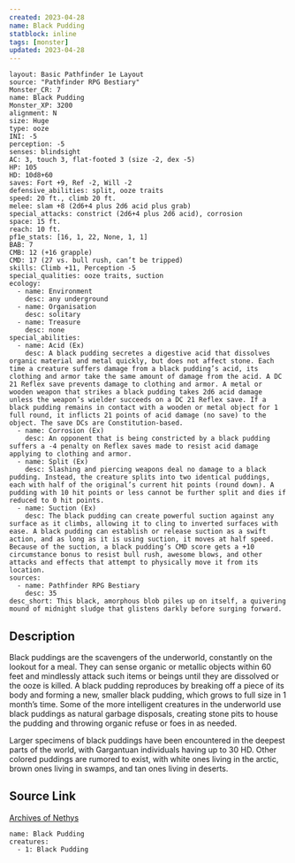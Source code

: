 ```yaml
---
created: 2023-04-28
name: Black Pudding
statblock: inline
tags: [monster]
updated: 2023-04-28
---
```

```statblock
layout: Basic Pathfinder 1e Layout
source: "Pathfinder RPG Bestiary"
Monster_CR: 7
name: Black Pudding
Monster_XP: 3200
alignment: N
size: Huge
type: ooze
INI: -5
perception: -5
senses: blindsight
AC: 3, touch 3, flat-footed 3 (size -2, dex -5)
HP: 105
HD: 10d8+60
saves: Fort +9, Ref -2, Will -2
defensive_abilities: split, ooze traits
speed: 20 ft., climb 20 ft.
melee: slam +8 (2d6+4 plus 2d6 acid plus grab)
special_attacks: constrict (2d6+4 plus 2d6 acid), corrosion
space: 15 ft.
reach: 10 ft.
pf1e_stats: [16, 1, 22, None, 1, 1]
BAB: 7
CMB: 12 (+16 grapple)
CMD: 17 (27 vs. bull rush, can’t be tripped)
skills: Climb +11, Perception -5
special_qualities: ooze traits, suction
ecology:
  - name: Environment
    desc: any underground
  - name: Organisation
    desc: solitary
  - name: Treasure
    desc: none
special_abilities:
  - name: Acid (Ex)
    desc: A black pudding secretes a digestive acid that dissolves organic material and metal quickly, but does not affect stone. Each time a creature suffers damage from a black pudding’s acid, its clothing and armor take the same amount of damage from the acid. A DC 21 Reflex save prevents damage to clothing and armor. A metal or wooden weapon that strikes a black pudding takes 2d6 acid damage unless the weapon’s wielder succeeds on a DC 21 Reflex save. If a black pudding remains in contact with a wooden or metal object for 1 full round, it inflicts 21 points of acid damage (no save) to the object. The save DCs are Constitution-based.
  - name: Corrosion (Ex)
    desc: An opponent that is being constricted by a black pudding suffers a -4 penalty on Reflex saves made to resist acid damage applying to clothing and armor.
  - name: Split (Ex)
    desc: Slashing and piercing weapons deal no damage to a black pudding. Instead, the creature splits into two identical puddings, each with half of the original’s current hit points (round down). A pudding with 10 hit points or less cannot be further split and dies if reduced to 0 hit points.
  - name: Suction (Ex)
    desc: The black pudding can create powerful suction against any surface as it climbs, allowing it to cling to inverted surfaces with ease. A black pudding can establish or release suction as a swift action, and as long as it is using suction, it moves at half speed. Because of the suction, a black pudding’s CMD score gets a +10 circumstance bonus to resist bull rush, awesome blows, and other attacks and effects that attempt to physically move it from its location.
sources:
  - name: Pathfinder RPG Bestiary
    desc: 35
desc_short: This black, amorphous blob piles up on itself, a quivering mound of midnight sludge that glistens darkly before surging forward.
```
## Description
Black puddings are the scavengers of the underworld, constantly on the lookout for a meal. They can sense organic or metallic objects within 60 feet and mindlessly attack such items or beings until they are dissolved or the ooze is killed. A black pudding reproduces by breaking off a piece of its body and forming a new, smaller black pudding, which grows to full size in 1 month’s time. Some of the more intelligent creatures in the underworld use black puddings as natural garbage disposals, creating stone pits to house the pudding and throwing organic refuse or foes in as needed.

Larger specimens of black puddings have been encountered in the deepest parts of the world, with Gargantuan individuals having up to 30 HD. Other colored puddings are rumored to exist, with white ones living in the arctic, brown ones living in swamps, and tan ones living in deserts.
## Source Link
[Archives of Nethys](https://aonprd.com/MonsterDisplay.aspx?ItemName=Black%20Pudding)
```encounter-table
name: Black Pudding
creatures:
  - 1: Black Pudding
```
